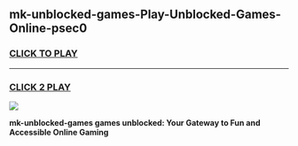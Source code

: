 
## mk-unblocked-games-Play-Unblocked-Games-Online-psec0
<h3>
<a href="https://premium76.site?title=mk-unblocked-games&ref=24A">CLICK TO PLAY</a></h3>
<hr>

<h3>
<a href="https://premium76.site?title=mk-unblocked-games&ref=24A">CLICK 2 PLAY</a>
  
</h3>

<a href="https://premium76.site?title=mk-unblocked-games&ref=24A"><img src="https://clearcache.store/games.png"></a>


**mk-unblocked-games games unblocked: Your Gateway to Fun and Accessible Online Gaming**
